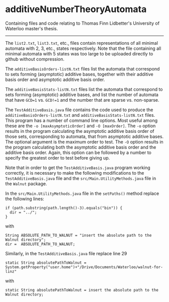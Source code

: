 # additiveNumberTheoryAutomata
Containing files and code relating to Thomas Finn Lidbetter's University of Waterloo master's thesis.

---

The `list2.txt`, `list3.txt`, etc., files contain representations of all minimal automata with 2, 3, etc., states respectively. Note that the file containing all minimal automata with 5 states was too large to be uploaded directly to github without compression. 

The `additiveBasisOrders-listN.txt` files list the automata that correspond to sets forming (asymptotic) additive bases, together with their additive basis order and asymptotic additive basis order.

The `additiveBasisStats-listN.txt` files list the automata that correspond to sets forming (asymptotic) additive bases, and list the number of automata that have `GCD=1` vs. `GCD!=1` and the number that are sparse vs. non-sparse.

The `TestAdditiveBasis.java` file contains the code used to produce the `additiveBasisOrders-listN.txt` and `additiveBasisStats-listN.txt` files. This program has a number of command line options. Most useful among these are the `-o [maxAsymptoticOrder]` and `-O [maxOrder]`. The `-o` option results in the program calculating the asymptotic additive basis order of those sets, corresponding to automata, that from asymptotic additive bases. The optional argument is the maximum order to test. The `-O` option results in the program calculating both the asymptotic additive basis order and the additive basis order. Again, this option can be followed by a number to specify the greatest order to test before giving up. 

Note that in order to get the `TestAdditiveBasis.java` program working correctly, it is necessary to make the following modifications to the `TestAdditiveBasis.java` file and the `src/Main.UtilityMethods.java` file in the `Walnut` package.

In the `src/Main.UtilityMethods.java` file in the `setPaths()` method replace the following lines:
```
if (path.substring(path.length()-3).equals("bin")) {
  dir = "../";
}
```
with
```
String ABSOLUTE_PATH_TO_WALNUT = "insert the absolute path to the Walnut directory";
dir =  ABSOLUTE_PATH_TO_WALNUT;
```
Similarly, in the `TestAdditiveBasis.java` file replace line 29 
```
static String absolutePathToWalnut = System.getProperty("user.home")+"/Drive/Documents/Waterloo/walnut-for-linz"
```
with
```
static String absolutePathToWalnut = insert the absolute path to the Walnut directory;
```

